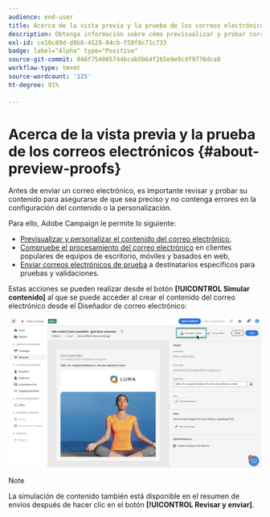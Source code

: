 ```yaml
---
audience: end-user
title: Acerca de la vista previa y la prueba de los correos electrónicos
description: Obtenga información sobre cómo previsualizar y probar correos electrónicos
exl-id: ce10c89d-d9b8-4529-84cb-f58f8c71c733
badge: label="Alpha" type="Positive"
source-git-commit: 048f754005744bcab5b64f265e9e9cdf9776dca8
workflow-type: tm+mt
source-wordcount: '125'
ht-degree: 91%

---
```


# Acerca de la vista previa y la prueba de los correos electrónicos {#about-preview-proofs}

Antes de enviar un correo electrónico, es importante revisar y probar su contenido para asegurarse de que sea preciso y no contenga errores en la configuración del contenido o la personalización.

Para ello, Adobe Campaign le permite lo siguiente:

* [Previsualizar y personalizar el contenido del correo electrónico](preview-content.md),
* [Compruebe el procesamiento del correo electrónico](#rendering) en clientes populares de equipos de escritorio, móviles y basados en web,
* [Enviar correos electrónicos de prueba](proofs.md) a destinatarios específicos para pruebas y validaciones.

Estas acciones se pueden realizar desde el botón **[!UICONTROL Simular contenido]** al que se puede acceder al crear el contenido del correo electrónico desde el Diseñador de correo electrónico:

![](assets/simulate.png)

>[!NOTE]
>
>La simulación de contenido también está disponible en el resumen de envíos después de hacer clic en el botón **[!UICONTROL Revisar y enviar]**.
